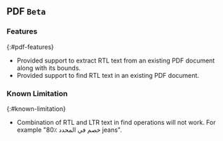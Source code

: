 ## PDF `Beta`

### Features
{:#pdf-features}

* Provided support to extract RTL text from an existing PDF document along with its bounds.
* Provided support to find RTL text in an existing PDF document.

### Known Limitation
{:#known-limitation}

* Combination of RTL and LTR text in find operations will not work. For example "80٪ خصم في المحدد jeans".
